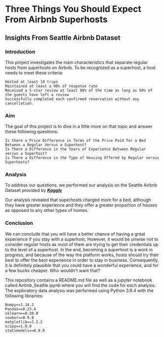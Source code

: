 # Three Things You Should Expect From Airbnb Superhosts
## Insights From Seattle Airbnb Dataset


### Introduction
This project investigates the main characteristics that separate regular hosts from superhosts on Airbnb. To be recognized as a superhost, a host needs to meet these criteria:

    Hosted at least 10 trips
    Maintained at least a 90% of response rate
    Received a 5-star review at least 80% of the time as long as 50% of the guests have left a review
    Successfully completed each confirmed reservation without any cancellation.

### Aim
The goal of this project is to dive in a little more on that topic and answer these following questions:

    Is there a Price Difference in Terms of the Price Paid for a Bed Between a Regular Versus a Superhost?
    Is There a Difference in the Years of Experience Between Regular versus a Superhost?
    Is There a Difference in the Type of Housing Offered by Regular versus Superhosts?

### Analysis
To address our questions, we performed our analysis on the Seattle Airbnb Dataset provided by **_[Kaggle]('https://www.kaggle.com/airbnb/seattle')_**


Our analysis revealed that superhosts charged more for a bed, although they have greater experience and they offer a greater proportion of houses as opposed to any other types of homes.

### Conclusion
We can conclude that you will have a better chance of having a great experience if you stay with a superhost. However, it would be unwise not to consider regular hosts as most of them are trying to get their credentials up to the level of a superhost. 
In the end, becoming a superhost is a work in progress, and because of the way the platform works, hosts should try their best to offer the best experience in order to stay in business. Consequently, it is definitely plausible that you could have a wonderful experience, and for a few bucks cheaper. Who wouldn't want that?

This repository contains a README.md file as well as a jupyter notebook called Airbnb_Seattle.ipynb where you will find the code for each analysis.
The exploratory data analysis was performed using Python 3.6.4 with the following librairies:
    
    Numpy==1.14.2
    Pandas==0.23.4
    sklearn==0.20.0
    seabor==0.9.0
    matplotlib==2.2.2
    scipy==1.0.0
    statsmodels==0.9.0
